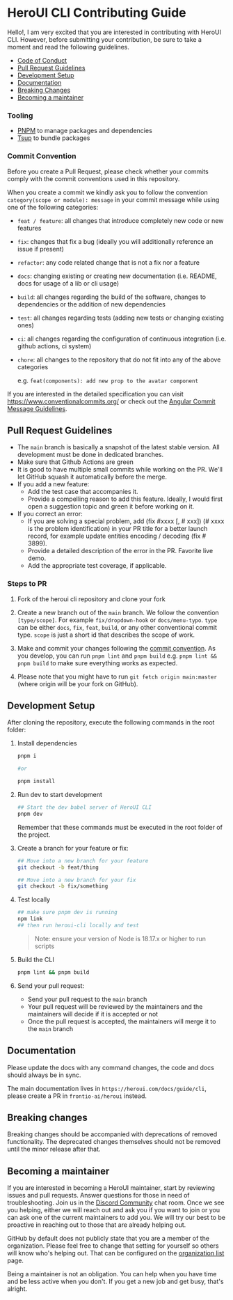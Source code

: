 # HeroUI CLI Contributing Guide

Hello!, I am very excited that you are interested in contributing with HeroUI CLI. However, before submitting your contribution, be sure to take a moment and read the following guidelines.

- [Code of Conduct](https://github.com/frontio-ai/heroui-cli/blob/main/CODE_OF_CONDUCT.md)
- [Pull Request Guidelines](#pull-request-guidelines)
- [Development Setup](#development-setup)
- [Documentation](#documentation)
- [Breaking Changes](#breaking-changes)
- [Becoming a maintainer](#becoming-a-maintainer)

### Tooling

- [PNPM](https://pnpm.io/) to manage packages and dependencies
- [Tsup](https://tsup.egoist.sh/) to bundle packages

### Commit Convention

Before you create a Pull Request, please check whether your commits comply with
the commit conventions used in this repository.

When you create a commit we kindly ask you to follow the convention
`category(scope or module): message` in your commit message while using one of
the following categories:

- `feat / feature`: all changes that introduce completely new code or new
  features
- `fix`: changes that fix a bug (ideally you will additionally reference an
  issue if present)
- `refactor`: any code related change that is not a fix nor a feature
- `docs`: changing existing or creating new documentation (i.e. README, docs for
  usage of a lib or cli usage)
- `build`: all changes regarding the build of the software, changes to
  dependencies or the addition of new dependencies
- `test`: all changes regarding tests (adding new tests or changing existing
  ones)
- `ci`: all changes regarding the configuration of continuous integration (i.e.
  github actions, ci system)
- `chore`: all changes to the repository that do not fit into any of the above
  categories

  e.g. `feat(components): add new prop to the avatar component`

If you are interested in the detailed specification you can visit
https://www.conventionalcommits.org/ or check out the
[Angular Commit Message Guidelines](https://github.com/angular/angular/blob/22b96b9/CONTRIBUTING.md#-commit-message-guidelines).

## Pull Request Guidelines

- The `main` branch is basically a snapshot of the latest stable version. All development must be done in dedicated branches.
- Make sure that Github Actions are green
- It is good to have multiple small commits while working on the PR. We'll let GitHub squash it automatically before the merge.
- If you add a new feature:
  - Add the test case that accompanies it.
  - Provide a compelling reason to add this feature. Ideally, I would first open a suggestion topic and green it before working on it.
- If you correct an error:
  - If you are solving a special problem, add (fix #xxxx [, # xxx]) (# xxxx is the problem identification) in your PR title for a better launch record, for example update entities encoding / decoding (fix # 3899).
  - Provide a detailed description of the error in the PR. Favorite live demo.
  - Add the appropriate test coverage, if applicable.

### Steps to PR

1. Fork of the heroui cli repository and clone your fork

2. Create a new branch out of the `main` branch. We follow the convention
   `[type/scope]`. For example `fix/dropdown-hook` or `docs/menu-typo`. `type`
   can be either `docs`, `fix`, `feat`, `build`, or any other conventional
   commit type. `scope` is just a short id that describes the scope of work.

3. Make and commit your changes following the
   [commit convention](https://github.com/frontio-ai/heroui-cli/blob/main/CONTRIBUTING.md#commit-convention).
   As you develop, you can run `pnpm lint` and
   `pnpm build` e.g. `pnpm lint && pnpm build` to make sure everything works as expected.

4. Please note that you might have to run `git fetch origin main:master` (where
   origin will be your fork on GitHub).

## Development Setup

After cloning the repository, execute the following commands in the root folder:

1. Install dependencies

   ```bash
   pnpm i

   #or

   pnpm install
   ```

2. Run dev to start development

   ```bash
   ## Start the dev babel server of HeroUI CLI
   pnpm dev
   ```

   Remember that these commands must be executed in the root folder of the project.

3. Create a branch for your feature or fix:

   ```bash
   ## Move into a new branch for your feature
   git checkout -b feat/thing
   ```

   ```bash
   ## Move into a new branch for your fix
   git checkout -b fix/something
   ```

4. Test locally

   ```bash
   ## make sure pnpm dev is running
   npm link
   ## then run heroui-cli locally and test
   ```

   > Note: ensure your version of Node is 18.17.x or higher to run scripts

5. Build the CLI

   ```bash
   pnpm lint && pnpm build
   ```

6. Send your pull request:

   - Send your pull request to the `main` branch
   - Your pull request will be reviewed by the maintainers and the maintainers will decide if it is accepted or not
   - Once the pull request is accepted, the maintainers will merge it to the `main` branch

## Documentation

Please update the docs with any command changes, the code and docs should always be in sync.

The main documentation lives in `https://heroui.com/docs/guide/cli`, please create a PR in `frontio-ai/heroui` instead.

## Breaking changes

Breaking changes should be accompanied with deprecations of removed functionality. The deprecated changes themselves should not be removed until the minor release after that.

## Becoming a maintainer

If you are interested in becoming a HeroUI maintainer, start by
reviewing issues and pull requests. Answer questions for those in need of
troubleshooting. Join us in the
[Discord Community](https://discord.gg/9b6yyZKmH4) chat room.
Once we see you helping, either we will reach out and ask you if you want to
join or you can ask one of the current maintainers to add you. We will try our
best to be proactive in reaching out to those that are already helping out.

GitHub by default does not publicly state that you are a member of the
organization. Please feel free to change that setting for yourself so others
will know who's helping out. That can be configured on the [organization
list](https://github.com/orgs/frontio-ai/people) page.

Being a maintainer is not an obligation. You can help when you have time and be
less active when you don't. If you get a new job and get busy, that's alright.
